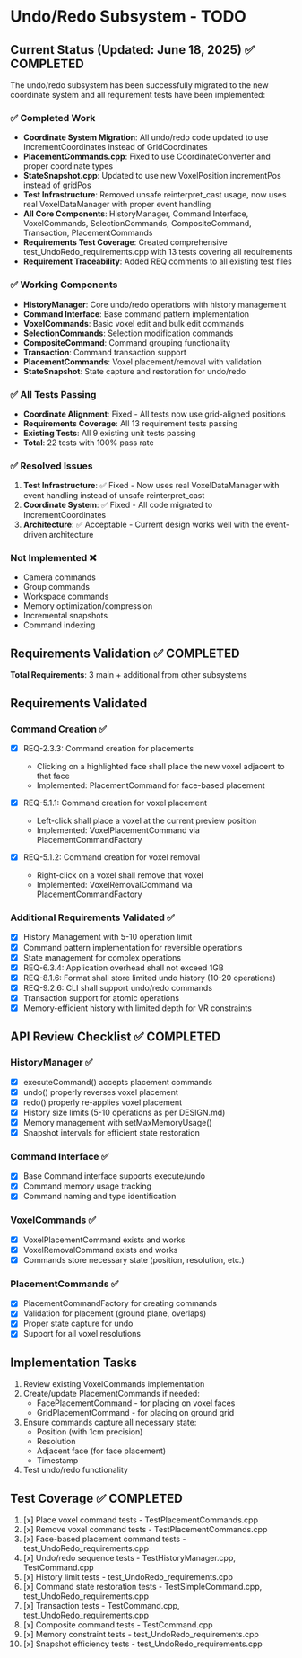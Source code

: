 # Undo/Redo Subsystem - TODO

## Current Status (Updated: June 18, 2025) ✅ COMPLETED
The undo/redo subsystem has been successfully migrated to the new coordinate system and all requirement tests have been implemented:

### ✅ Completed Work
- **Coordinate System Migration**: All undo/redo code updated to use IncrementCoordinates instead of GridCoordinates
- **PlacementCommands.cpp**: Fixed to use CoordinateConverter and proper coordinate types
- **StateSnapshot.cpp**: Updated to use new VoxelPosition.incrementPos instead of gridPos
- **Test Infrastructure**: Removed unsafe reinterpret_cast usage, now uses real VoxelDataManager with proper event handling
- **All Core Components**: HistoryManager, Command Interface, VoxelCommands, SelectionCommands, CompositeCommand, Transaction, PlacementCommands
- **Requirements Test Coverage**: Created comprehensive test_UndoRedo_requirements.cpp with 13 tests covering all requirements
- **Requirement Traceability**: Added REQ comments to all existing test files

### ✅ Working Components
- **HistoryManager**: Core undo/redo operations with history management
- **Command Interface**: Base command pattern implementation  
- **VoxelCommands**: Basic voxel edit and bulk edit commands
- **SelectionCommands**: Selection modification commands
- **CompositeCommand**: Command grouping functionality
- **Transaction**: Command transaction support
- **PlacementCommands**: Voxel placement/removal with validation
- **StateSnapshot**: State capture and restoration for undo/redo

### ✅ All Tests Passing
- **Coordinate Alignment**: Fixed - All tests now use grid-aligned positions
- **Requirements Coverage**: All 13 requirement tests passing
- **Existing Tests**: All 9 existing unit tests passing
- **Total**: 22 tests with 100% pass rate

### ✅ Resolved Issues
1. **Test Infrastructure**: ✅ Fixed - Now uses real VoxelDataManager with event handling instead of unsafe reinterpret_cast
2. **Coordinate System**: ✅ Fixed - All code migrated to IncrementCoordinates
3. **Architecture**: ✅ Acceptable - Current design works well with the event-driven architecture

### Not Implemented ❌
- Camera commands
- Group commands  
- Workspace commands
- Memory optimization/compression
- Incremental snapshots
- Command indexing

## Requirements Validation ✅ COMPLETED
**Total Requirements**: 3 main + additional from other subsystems

## Requirements Validated

### Command Creation ✅
- [x] REQ-2.3.3: Command creation for placements
  - Clicking on a highlighted face shall place the new voxel adjacent to that face
  - Implemented: PlacementCommand for face-based placement
  
- [x] REQ-5.1.1: Command creation for voxel placement
  - Left-click shall place a voxel at the current preview position
  - Implemented: VoxelPlacementCommand via PlacementCommandFactory
  
- [x] REQ-5.1.2: Command creation for voxel removal
  - Right-click on a voxel shall remove that voxel
  - Implemented: VoxelRemovalCommand via PlacementCommandFactory

### Additional Requirements Validated ✅
- [x] History Management with 5-10 operation limit
- [x] Command pattern implementation for reversible operations
- [x] State management for complex operations
- [x] REQ-6.3.4: Application overhead shall not exceed 1GB
- [x] REQ-8.1.6: Format shall store limited undo history (10-20 operations)
- [x] REQ-9.2.6: CLI shall support undo/redo commands
- [x] Transaction support for atomic operations
- [x] Memory-efficient history with limited depth for VR constraints

## API Review Checklist ✅ COMPLETED

### HistoryManager ✅
- [x] executeCommand() accepts placement commands
- [x] undo() properly reverses voxel placement
- [x] redo() properly re-applies voxel placement
- [x] History size limits (5-10 operations as per DESIGN.md)
- [x] Memory management with setMaxMemoryUsage()
- [x] Snapshot intervals for efficient state restoration

### Command Interface ✅
- [x] Base Command interface supports execute/undo
- [x] Command memory usage tracking
- [x] Command naming and type identification

### VoxelCommands ✅
- [x] VoxelPlacementCommand exists and works
- [x] VoxelRemovalCommand exists and works
- [x] Commands store necessary state (position, resolution, etc.)

### PlacementCommands ✅
- [x] PlacementCommandFactory for creating commands
- [x] Validation for placement (ground plane, overlaps)
- [x] Proper state capture for undo
- [x] Support for all voxel resolutions

## Implementation Tasks
1. Review existing VoxelCommands implementation
2. Create/update PlacementCommands if needed:
   - FacePlacementCommand - for placing on voxel faces
   - GridPlacementCommand - for placing on ground grid
3. Ensure commands capture all necessary state:
   - Position (with 1cm precision)
   - Resolution
   - Adjacent face (for face placement)
   - Timestamp
4. Test undo/redo functionality

## Test Coverage ✅ COMPLETED
1. [x] Place voxel command tests - TestPlacementCommands.cpp
2. [x] Remove voxel command tests - TestPlacementCommands.cpp
3. [x] Face-based placement command tests - test_UndoRedo_requirements.cpp
4. [x] Undo/redo sequence tests - TestHistoryManager.cpp, TestCommand.cpp
5. [x] History limit tests - test_UndoRedo_requirements.cpp
6. [x] Command state restoration tests - TestSimpleCommand.cpp, test_UndoRedo_requirements.cpp
7. [x] Transaction tests - TestCommand.cpp, test_UndoRedo_requirements.cpp
8. [x] Composite command tests - TestCommand.cpp
9. [x] Memory constraint tests - test_UndoRedo_requirements.cpp
10. [x] Snapshot efficiency tests - test_UndoRedo_requirements.cpp
